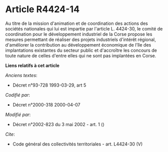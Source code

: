 # Article R4424-14

Au titre de la mission d'animation et de coordination des actions des sociétés nationales qui lui est impartie par l'article
L. 4424-30, le comité de coordination pour le développement industriel de la Corse propose les mesures permettant de réaliser
des projets industriels d'intérêt régional, d'améliorer la contribution au développement économique de l'île des
implantations existantes du secteur public et d'accroître les concours de toute nature de celles d'entre elles qui ne sont
pas implantées en Corse.

**Liens relatifs à cet article**

_Anciens textes_:

  - Décret n°93-728 1993-03-29, art 5

_Codifié par_:

  - Décret n°2000-318 2000-04-07

_Modifié par_:

  - Décret n°2002-823 du 3 mai 2002 - art. 1 ()

_Cite_:

  - Code général des collectivités territoriales - art. L4424-30 (V)
